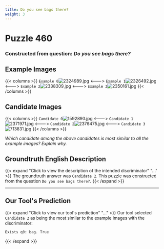 ```yaml
---
title: Do you see bags there?
weight: 3
---
```


# Puzzle 460
### Constructed from question: _Do you see bags there?_


## Example Images
{{< columns >}}
`Example 0`![2324989.jpg](/gqa_images/2324989.jpg)
<--->
`Example 1`![2326492.jpg](/gqa_images/2326492.jpg)
<--->
`Example 2`![2338309.jpg](/gqa_images/2338309.jpg)
<--->
`Example 3`![2350161.jpg](/gqa_images/2350161.jpg)
{{< /columns >}}

## Candidate Images
{{< columns >}}
`Candidate 0`![1592890.jpg](/gqa_images/1592890.jpg)
<--->
`Candidate 1`![2371971.jpg](/gqa_images/2371971.jpg)
<--->
`Candidate 2`![2376475.jpg](/gqa_images/2376475.jpg)
<--->
`Candidate 3`![713831.jpg](/gqa_images/713831.jpg)
{{< /columns >}}

*Which candidate among the above candidates is most similar to all the example images? Explain why.*

## Groundtruth English Description

{{< expand "Click to view the description of the intended discriminator" "..." >}}
The groundtruth answer was `Candidate 2`. This puzzle was constructed from the question `Do you see bags there?`.
{{< /expand >}}

---

## Our Tool's Prediction

{{< expand "Click to view our tool's prediction" "..." >}}
Our tool selected `Candidate 2` as being the most similar to the example images with the discriminator:
```plaintext
Exists q0: bag. True
```
{{< /expand >}}
